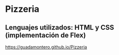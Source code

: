 # Pizzeria

## Lenguajes utilizados: HTML y CSS (implementación de Flex)

https://guadamontero.github.io/Pizzeria
